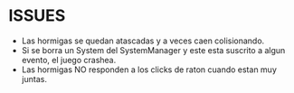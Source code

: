 ISSUES
===

* Las hormigas se quedan atascadas y a veces caen colisionando.
* Si se borra un System del SystemManager y este esta suscrito a algun evento, el juego crashea.
* Las hormigas NO responden a los clicks de raton cuando estan muy juntas.
